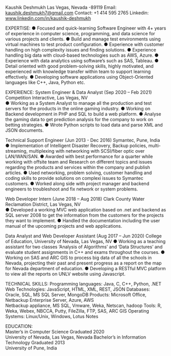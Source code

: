 Kaushik Deshmukh			           	   Las Vegas, Nevada -89119
                                     Email: kaushik.deshmukh7@gmail.com
                                     Contact: +1 414 595 2765
                                     Linkedin: www.linkedin.com/in/kaushik-deshmukh                        

EXPERTISE: 
●	Focused and quick-learning Software Engineer with 4+ years of experience in computer science, programming, and data science for various projects and clients.
●	Build and manage test environments using virtual machines to test product configuration.
●	Experience with customer handling on high complexity issues and finding solutions.
●	Experience handling big data with cloud-based technologies such as AWS, Azure.
●	Experience with data analytics using software’s such as SAS, Tableau.
●	Detail oriented with good problem-solving skills, highly motivated, and experienced with knowledge transfer within team to support learning effectively.
●	Developing software applications using Object-Oriented languages like C++, Java, Python etc.

EXPERIENCE:
System Engineer & Data Analyst					 (Sep 2020 – Feb 2021)
Competition Interactive, Las Vegas, NV	 
●	Working as a System Analyst to manage all the production and test servers for the products in the online gaming industry.
●	Working on Backend development in PHP and SQL to build a web platform.
●	Analyse the gaming data to get prediction analysis for the company to work on betting strategies.
●	Wrote Python scripts to load data and parse XML and JSON documents.

Technical Support Engineer						 (Jun 2013 - Dec 2016)
Symantec, Pune, India	 
●	Implementation 	of Intelligent Disaster Recovery, Backup policies, multi-streaming, multiplexing with networking with SCSI/fiber optic over LAN/WAN/SAN.
●	Awarded with best performance for a quarter while working with offsite team and Research on different topics and issues regarding the products and services within the company and publish articles.
●	Used networking, problem solving, customer handling and coding skills to provide solutions on complexi issues to Symantec customers.
●	Worked along side with project manager and backend engineers to troubleshoot and fix network or system problems.

Web Developer Intern							 (June 2018 – Aug 2018)
Clark County Water Reclamation District, Las Vegas, NV	
●	Developed a working MVC web application based on .net and backend as SQL server 2008 to get the information from the customers for the projects they want to implement.
●	Handled the documentation including the user manual of the upcoming projects and web applications.

Data Analyst and Web Developer Assistant 				 (Aug 2017 – Jun 2020)
College of Education, University of Nevada, Las Vegas, NV
●	Working as a teaching assistant for two classes ‘Analysis of Algorithms’ and ‘Data Structures’ and evaluate student assignments in C++ and exams throughout the courses.
●	Working on SAS and ARC GIS to process big data of all the schools in Nevada, projecting their past and present progress as a report on the map for Nevada department of education.
●	Developing a RESTful MVC platform to view all the reports on UNLV website using Javascript.

TECHNICAL SKILLS:
Programming languages:	Java, C, C++, Python, .NET
Web Technologies: 		JavaScript, HTML, XML, REST, JSON
Databases:			Oracle, SQL, MS SQL Server, MongoDB
Products:			Microsoft Office, Netbackup Enterprise Server, Azure, AWS  
					Netbackup appliance, MS SQL, Vmware, Weka, Netscan, hadoop
Tools:				R, Weka, Webex, NBCCA, Putty, FileZilla, FTP, SAS, ARC GIS 
Operating Systems:		Linux/Unix, Windows, Lotus Notes 

EDUCATION:											
Master’s in Computer Science                                            Graduated 2020 			
University of Nevada, Las Vegas, Nevada
Bachelor’s in Information Technology                                    Graduated 2013			
University of Pune, India
